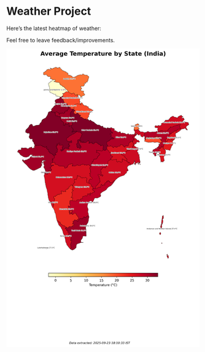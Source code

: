 # Weather Project

Here’s the latest heatmap of weather:

Feel free to leave feedback/improvements.

![India Heatmap](docs/assets/india_heatmap.png?v=D29543)

